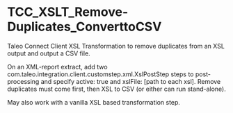 # TCC_XSLT_Remove-Duplicates_ConverttoCSV
Taleo Connect Client XSL Transformation to remove duplicates from an XSL output and output a CSV file. 

On an XML-report extract, add two com.taleo.integration.client.customstep.xml.XslPostStep steps to post-processing and specify active: true and xslFile: [path to each xsl]. Remove duplicates must come first, then XSL to CSV (or either can run stand-alone).

May also work with a vanilla XSL based transformation step.
